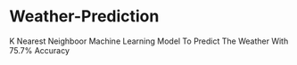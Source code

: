 # Weather-Prediction
K Nearest Neighboor Machine Learning Model To Predict The Weather With 75.7% Accuracy
